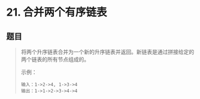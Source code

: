 # 21. 合并两个有序链表

## 题目

>将两个升序链表合并为一个新的升序链表并返回。新链表是通过拼接给定的两个链表的所有节点组成的。  
>
>示例：
>```
>输入：1->2->4, 1->3->4
>输出：1->1->2->3->4->4
>```